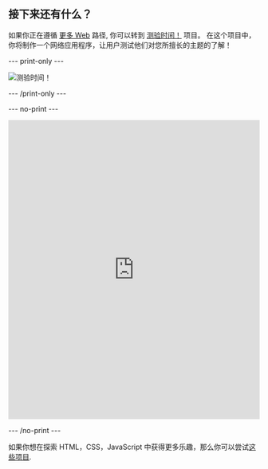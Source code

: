 ## 接下来还有什么？

如果你正在遵循 [更多 Web](https://projects.raspberrypi.org/en/raspberrypi/more-web) 路径, 你可以转到 [测验时间！](https://projects.raspberrypi.org/en/projects/quiz-time) 项目。 在这个项目中，你将制作一个网络应用程序，让用户测试他们对您所擅长的主题的了解！

\--- print-only ---

![测验时间！](images/quiztime-project.png)

\--- /print-only ---

\--- no-print ---

<iframe src="https://editor.raspberrypi.org/en/embed/viewer/quiz-time-animals" width="100%" height="600" frameborder="0" marginwidth="0" marginheight="0" allowfullscreen> 
</iframe>

\--- /no-print ---

如果你想在探索 HTML，CSS，JavaScript 中获得更多乐趣，那么你可以尝试[这些项目](https://projects.raspberrypi.org/en/projects?software%5B%5D=html-css-javascript).

